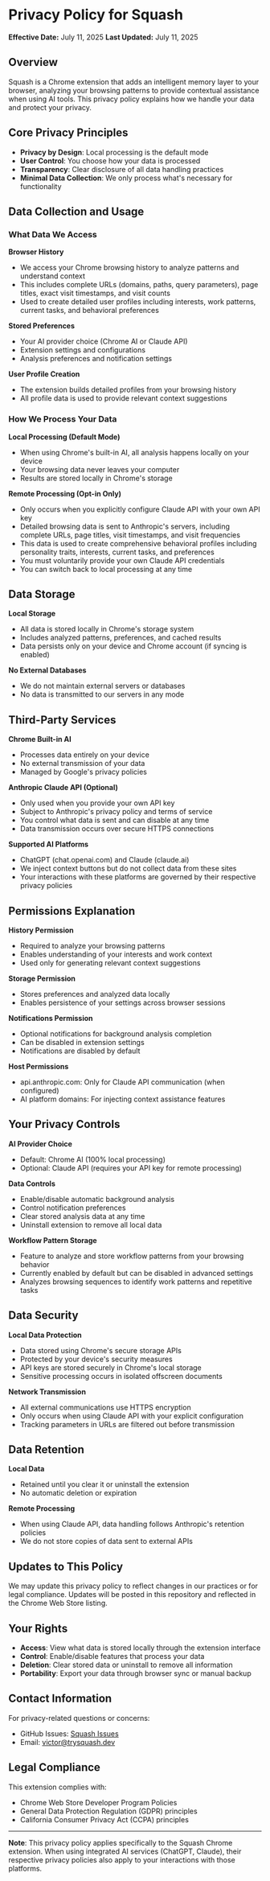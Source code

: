 # Privacy Policy for Squash

**Effective Date:** July 11, 2025
**Last Updated:** July 11, 2025

## Overview

Squash is a Chrome extension that adds an intelligent memory layer to your browser, analyzing your browsing patterns to provide contextual assistance when using AI tools. This privacy policy explains how we handle your data and protect your privacy.

## Core Privacy Principles

- **Privacy by Design**: Local processing is the default mode
- **User Control**: You choose how your data is processed
- **Transparency**: Clear disclosure of all data handling practices
- **Minimal Data Collection**: We only process what's necessary for functionality

## Data Collection and Usage

### What Data We Access

**Browser History**
- We access your Chrome browsing history to analyze patterns and understand context
- This includes complete URLs (domains, paths, query parameters), page titles, exact visit timestamps, and visit counts
- Used to create detailed user profiles including interests, work patterns, current tasks, and behavioral preferences

**Stored Preferences**
- Your AI provider choice (Chrome AI or Claude API)
- Extension settings and configurations
- Analysis preferences and notification settings

**User Profile Creation**
- The extension builds detailed profiles from your browsing history
- All profile data is used to provide relevant context suggestions

### How We Process Your Data

**Local Processing (Default Mode)**
- When using Chrome's built-in AI, all analysis happens locally on your device
- Your browsing data never leaves your computer
- Results are stored locally in Chrome's storage

**Remote Processing (Opt-in Only)**
- Only occurs when you explicitly configure Claude API with your own API key
- Detailed browsing data is sent to Anthropic's servers, including complete URLs, page titles, visit timestamps, and visit frequencies
- This data is used to create comprehensive behavioral profiles including personality traits, interests, current tasks, and preferences
- You must voluntarily provide your own Claude API credentials
- You can switch back to local processing at any time

## Data Storage

**Local Storage**
- All data is stored locally in Chrome's storage system
- Includes analyzed patterns, preferences, and cached results
- Data persists only on your device and Chrome account (if syncing is enabled)

**No External Databases**
- We do not maintain external servers or databases
- No data is transmitted to our servers in any mode

## Third-Party Services

**Chrome Built-in AI**
- Processes data entirely on your device
- No external transmission of your data
- Managed by Google's privacy policies

**Anthropic Claude API (Optional)**
- Only used when you provide your own API key
- Subject to Anthropic's privacy policy and terms of service
- You control what data is sent and can disable at any time
- Data transmission occurs over secure HTTPS connections

**Supported AI Platforms**
- ChatGPT (chat.openai.com) and Claude (claude.ai)
- We inject context buttons but do not collect data from these sites
- Your interactions with these platforms are governed by their respective privacy policies

## Permissions Explanation

**History Permission**
- Required to analyze your browsing patterns
- Enables understanding of your interests and work context
- Used only for generating relevant context suggestions

**Storage Permission**
- Stores preferences and analyzed data locally
- Enables persistence of your settings across browser sessions

**Notifications Permission**
- Optional notifications for background analysis completion
- Can be disabled in extension settings
- Notifications are disabled by default

**Host Permissions**
- api.anthropic.com: Only for Claude API communication (when configured)
- AI platform domains: For injecting context assistance features

## Your Privacy Controls

**AI Provider Choice**
- Default: Chrome AI (100% local processing)
- Optional: Claude API (requires your API key for remote processing)

**Data Controls**
- Enable/disable automatic background analysis
- Control notification preferences
- Clear stored analysis data at any time
- Uninstall extension to remove all local data

**Workflow Pattern Storage**
- Feature to analyze and store workflow patterns from your browsing behavior
- Currently enabled by default but can be disabled in advanced settings
- Analyzes browsing sequences to identify work patterns and repetitive tasks

## Data Security

**Local Data Protection**
- Data stored using Chrome's secure storage APIs
- Protected by your device's security measures
- API keys are stored securely in Chrome's local storage
- Sensitive processing occurs in isolated offscreen documents

**Network Transmission**
- All external communications use HTTPS encryption
- Only occurs when using Claude API with your explicit configuration
- Tracking parameters in URLs are filtered out before transmission

## Data Retention

**Local Data**
- Retained until you clear it or uninstall the extension
- No automatic deletion or expiration

**Remote Processing**
- When using Claude API, data handling follows Anthropic's retention policies
- We do not store copies of data sent to external APIs

## Updates to This Policy

We may update this privacy policy to reflect changes in our practices or for legal compliance. Updates will be posted in this repository and reflected in the Chrome Web Store listing.

## Your Rights

- **Access**: View what data is stored locally through the extension interface
- **Control**: Enable/disable features that process your data
- **Deletion**: Clear stored data or uninstall to remove all information
- **Portability**: Export your data through browser sync or manual backup

## Contact Information

For privacy-related questions or concerns:
- GitHub Issues: [Squash Issues](https://github.com/kstonekuan/squash-browser-memory/issues/new)
- Email: victor@trysquash.dev

## Legal Compliance

This extension complies with:
- Chrome Web Store Developer Program Policies
- General Data Protection Regulation (GDPR) principles
- California Consumer Privacy Act (CCPA) principles

---

**Note**: This privacy policy applies specifically to the Squash Chrome extension. When using integrated AI services (ChatGPT, Claude), their respective privacy policies also apply to your interactions with those platforms.